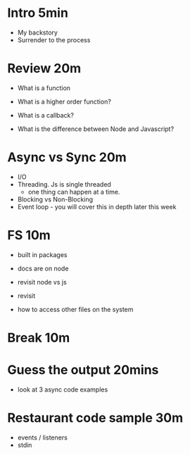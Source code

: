 # Intro 5min 
- My backstory 
- Surrender to the process

# Review 20m
- What is a function
- What is a higher order function?
- What is a callback?

- What is the difference between Node and Javascript?

# Async vs Sync 20m
- I/O
- Threading. Js is single threaded
  - one thing can happen at a time.
- Blocking vs Non-Blocking
- Event loop - you will cover this in depth later this week

# FS 10m
- built in packages
- docs are on node

- revisit node vs js
- revisit
- how to access other files on the system

# Break 10m

# Guess the output 20mins
- look at 3 async code examples

# Restaurant code sample 30m
- events / listeners
- stdin



